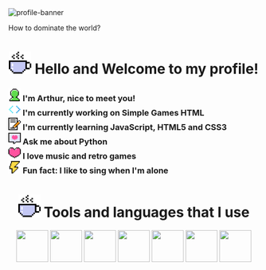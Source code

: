 <div>
  <img src="https://art.pixilart.com/cb97514d85c12ba.gif" alt="profile-banner">
  <p>How to dominate the world?</p>
</div>
<div align="center">
  <h1>
    <img src="assets/icons/coffee-cup.png" alt="coffee-cup-icon" height="45px" width="45px"> Hello and Welcome to my profile!
  </h1>
</div>
<div>
  <h3>
    <img src="assets/icons/users.png" alt="users-icon" height="25px" width="25px"> I'm Arthur, nice to meet you!<br>
    <img src="assets/icons/script.png" alt="script-icon" height="25px" width="25px"> I'm currently working on Simple Games HTML<br>
    <img src="assets/icons/note.png" alt="note-icon" height="25px" width="25px"> I'm currently learning JavaScript, HTML5 and CSS3<br>
    <img src="assets/icons/chat.png" alt="chat-icon" height="25px" width="25px"> Ask me about Python<br>
    <img src="assets/icons/heart.png" alt="heart-icon" height="25px" width="25px"> I love music and retro games<br>
    <img src="assets/icons/thunder.png" alt="thunder-icon" height="25px" width="25px"> Fun fact: I like to sing when I'm alone<br>
  </h3>
</div>
<div align="center">
  <h1>
    <img src="assets/icons/coffee-cup.png" alt="coffee-cup-icon" height="45px" width="45px"> Tools and languages that I use
  </h1>
</div>
<div align="center">
  <img src="https://cdn.jsdelivr.net/gh/devicons/devicon/icons/python/python-original.svg" height="64px" width="64px">
  <img src="https://cdn.jsdelivr.net/gh/devicons/devicon/icons/javascript/javascript-original.svg" height="64px" width="64px">
  <img src="https://cdn.jsdelivr.net/gh/devicons/devicon/icons/html5/html5-original.svg" height="64px" width="64px">
  <img src="https://cdn.jsdelivr.net/gh/devicons/devicon/icons/css3/css3-original.svg" height="64px" width="64px">
  <img src="https://cdn.jsdelivr.net/gh/devicons/devicon/icons/vscode/vscode-original.svg" height="64px" width="64px">
  <img src="https://cdn.jsdelivr.net/gh/devicons/devicon/icons/git/git-original.svg" height="64px" width="64px">
  <img src="https://cdn.jsdelivr.net/gh/devicons/devicon/icons/photoshop/photoshop-plain.svg" height="64px" width="64px">
  
</div>
